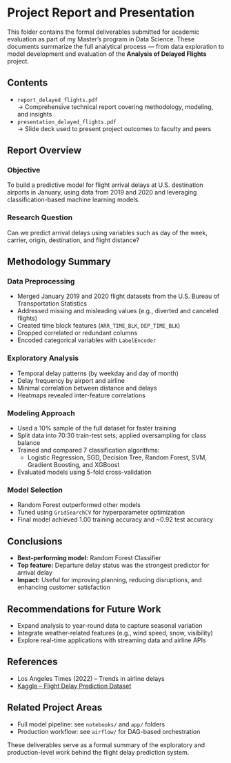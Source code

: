 # Project Report and Presentation
This folder contains the formal deliverables submitted for academic evaluation as part of my Master’s program in Data Science. These documents summarize the full analytical process — from data exploration to model development and evaluation of the **Analysis of Delayed Flights** project.  

## Contents
- `report_delayed_flights.pdf`  
  → Comprehensive technical report covering methodology, modeling, and insights
- `presentation_delayed_flights.pdf`  
  → Slide deck used to present project outcomes to faculty and peers

## Report Overview
### **Objective**
To build a predictive model for flight arrival delays at U.S. destination airports in January, using data from 2019 and 2020 and leveraging classification-based machine learning models.

### **Research Question**
Can we predict arrival delays using variables such as day of the week, carrier, origin, destination, and flight distance?

## Methodology Summary
### Data Preprocessing
- Merged January 2019 and 2020 flight datasets from the U.S. Bureau of Transportation Statistics
- Addressed missing and misleading values (e.g., diverted and canceled flights)
- Created time block features (`ARR_TIME_BLK`, `DEP_TIME_BLK`)
- Dropped correlated or redundant columns
- Encoded categorical variables with `LabelEncoder`

### Exploratory Analysis
- Temporal delay patterns (by weekday and day of month)
- Delay frequency by airport and airline
- Minimal correlation between distance and delays
- Heatmaps revealed inter-feature correlations

### Modeling Approach
- Used a 10% sample of the full dataset for faster training
- Split data into 70:30 train-test sets; applied oversampling for class balance
- Trained and compared 7 classification algorithms:
  - Logistic Regression, SGD, Decision Tree, Random Forest, SVM, Gradient Boosting, and XGBoost
- Evaluated models using 5-fold cross-validation

### Model Selection
- Random Forest outperformed other models
- Tuned using `GridSearchCV` for hyperparameter optimization
- Final model achieved 1.00 training accuracy and ~0.92 test accuracy

## Conclusions
- **Best-performing model:** Random Forest Classifier
- **Top feature:** Departure delay status was the strongest predictor for arrival delay
- **Impact:** Useful for improving planning, reducing disruptions, and enhancing customer satisfaction

## Recommendations for Future Work
- Expand analysis to year-round data to capture seasonal variation
- Integrate weather-related features (e.g., wind speed, snow, visibility)
- Explore real-time applications with streaming data and airline APIs

## References
- Los Angeles Times (2022) – Trends in airline delays  
- [Kaggle – Flight Delay Prediction Dataset](https://www.kaggle.com/datasets/divyansh22/flight-delay-prediction)

## Related Project Areas
- Full model pipeline: see `notebooks/` and `app/` folders  
- Production workflow: see `airflow/` for DAG-based orchestration  

These deliverables serve as a formal summary of the exploratory and production-level work behind the flight delay prediction system.